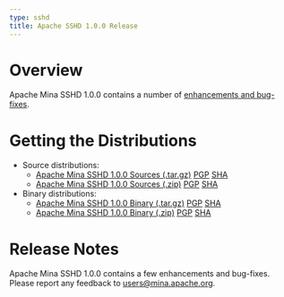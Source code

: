 ```yaml
---
type: sshd
title: Apache SSHD 1.0.0 Release
---
```


# Overview

Apache Mina SSHD 1.0.0 contains a number of [enhancements and bug-fixes](https://issues.apache.org/jira/secure/ReleaseNote.jspa?projectId=12310849&version=12323302).

# Getting the Distributions

* Source distributions:
    * [Apache Mina SSHD 1.0.0 Sources (.tar.gz)](https://archive.apache.org/dist/mina/sshd/1.0.0/apache-sshd-1.0.0-src.tar.gz) [PGP](https://archive.apache.org/dist/mina/sshd/1.0.0/apache-sshd-1.0.0-src.tar.gz.asc) [SHA](https://archive.apache.org/dist/mina/sshd/1.0.0/apache-sshd-1.0.0-src.tar.gz.sha1)
    * [Apache Mina SSHD 1.0.0 Sources (.zip)](https://archive.apache.org/dist/mina/sshd/1.0.0/apache-sshd-1.0.0-src.zip) [PGP](https://archive.apache.org/dist/mina/sshd/1.0.0/apache-sshd-1.0.0-src.zip.asc) [SHA](https://archive.apache.org/dist/mina/sshd/1.0.0/apache-sshd-1.0.0-src.zip.sha1)
* Binary distributions:
    * [Apache Mina SSHD 1.0.0 Binary (.tar.gz)](https://archive.apache.org/dist/mina/sshd/1.0.0/apache-sshd-1.0.0.tar.gz) [PGP](https://archive.apache.org/dist/mina/sshd/1.0.0/apache-sshd-1.0.0.tar.gz.asc) [SHA](https://archive.apache.org/dist/mina/sshd/1.0.0/apache-sshd-1.0.0.tar.gz.sha1)
    * [Apache Mina SSHD 1.0.0 Binary (.zip)](https://archive.apache.org/dist/mina/sshd/1.0.0/apache-sshd-1.0.0.zip) [PGP](https://archive.apache.org/dist/mina/sshd/1.0.0/apache-sshd-1.0.0.zip.asc) [SHA](https://archive.apache.org/dist/mina/sshd/1.0.0/apache-sshd-1.0.0.zip.sha1)

# Release Notes

Apache Mina SSHD 1.0.0 contains a few enhancements and bug-fixes.
Please report any feedback to [users@mina.apache.org](mailto:users@mina.apache.org).
